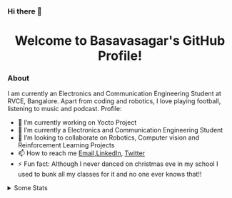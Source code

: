 ### Hi there 👋
<p align="center">
  <h1 align="center">Welcome to Basavasagar's GitHub Profile!</h1>
</p>

### About
I am currently an Electronics and Communication Engineering Student at RVCE, Bangalore. Apart from coding and robotics, I love playing football, listening to music and podcast.
Profile:
- 🔭 I’m currently working on Yocto Project
- 🌱 I’m currently a Electronics and Communication Engineering Student
- 👯 I’m looking to collaborate on Robotics, Computer vision and Reinforcement Learning Projects
- 📫 How to reach me [Email](mailto:basavasagarkp.ec18@rvce.edu.in),[LinkedIn](https://www.linkedin.com/in/basavasagar-patil/), [Twitter](https://twitter.com/basavasagar18)
- ⚡ Fun fact: Although I never danced on christmas eve in my school I used to bunk all my classes for it and no one ever knows that!!

<details>
  <summary>Some Stats</summary>
  <p align="center">
    <img src="https://github-readme-stats.vercel.app/api?username=bkpcoding&show_icons=true&bg_color=90,007363,00bba2&title_color=fff&text_color=fff&hide=stars,contribs" alt="Account Stats" />
    <img src="https://github-readme-stats.vercel.app/api/top-langs/?username=bkpcoding&layout=compact&bg_color=90,007363,00bba2&title_color=fff&text_color=fff" alt="Language Stats" />
  </p>
</details>
